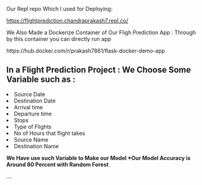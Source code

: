 Our Repl repo Which I used for Deploying:

https://flightprediction.chandraprakash7.repl.co/

<p>  We Also Made a Dockerize Container of Our Fligh Prediction App : Through by this container you can directly run app </p> https://hub.docker.com/r/prakash7861/flask-docker-demo-app

<h2>In a Flight Prediction Project : We Choose Some Variable such as :</h2>


<li>Source Date</li>
<li>Destination Date</li> 
<li>Arrival time</li>
<li>Departure time</li>
<li>Stops </li>
<li>Type of Flights</li>
<li>No of Hours that flight takes</li>
<li>Source Name</li>
<li>Destination Name</li>

<strong>We Have use such Variable to Make our Model *Our Model Accuracy is Around 80 Percent with Random Forest </strong>


....
